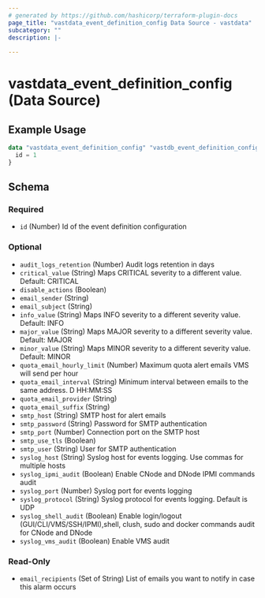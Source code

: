 ```yaml
---
# generated by https://github.com/hashicorp/terraform-plugin-docs
page_title: "vastdata_event_definition_config Data Source - vastdata"
subcategory: ""
description: |-
  
---
```


# vastdata_event_definition_config (Data Source)



## Example Usage

```terraform
data "vastdata_event_definition_config" "vastdb_event_definition_config_by_id" {
  id = 1
}
```

<!-- schema generated by tfplugindocs -->
## Schema

### Required

- `id` (Number) Id of the event definition configuration

### Optional

- `audit_logs_retention` (Number) Audit logs retention in days
- `critical_value` (String) Maps CRITICAL severity to a different value. Default: CRITICAL
- `disable_actions` (Boolean)
- `email_sender` (String)
- `email_subject` (String)
- `info_value` (String) Maps INFO severity to a different severity value. Default: INFO
- `major_value` (String) Maps MAJOR severity to a different severity value. Default: MAJOR
- `minor_value` (String) Maps MINOR severity to a different severity value. Default: MINOR
- `quota_email_hourly_limit` (Number) Maximum quota alert emails VMS will send per hour
- `quota_email_interval` (String) Minimum interval between emails to the same address. D HH:MM:SS
- `quota_email_provider` (String)
- `quota_email_suffix` (String)
- `smtp_host` (String) SMTP host for alert emails
- `smtp_password` (String) Password for SMTP authentication
- `smtp_port` (Number) Connection port on the SMTP host
- `smtp_use_tls` (Boolean)
- `smtp_user` (String) User for SMTP authentication
- `syslog_host` (String) Syslog host for events logging. Use commas for multiple hosts
- `syslog_ipmi_audit` (Boolean) Enable CNode and DNode IPMI commands audit
- `syslog_port` (Number) Syslog port for events logging
- `syslog_protocol` (String) Syslog protocol for events logging. Default is UDP
- `syslog_shell_audit` (Boolean) Enable login/logout (GUI/CLI/VMS/SSH/IPMI),shell, clush, sudo and docker commands audit for CNode and DNode
- `syslog_vms_audit` (Boolean) Enable VMS audit

### Read-Only

- `email_recipients` (Set of String) List of emails you want to notify in case this alarm occurs
